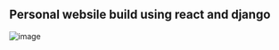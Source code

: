 ## Personal websile build using react and django
![image](https://github.com/Salmansaif/resume/assets/11588419/8045a6ef-aba5-4a30-9b6c-0c75a9657ca9)
